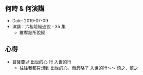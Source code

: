 ## 何時 & 何演講 
  * Date: 2019-07-09 
  * 演講：六祖壇經通說 - 35 集 
    * 維摩詰所說經

## 心得
  * 菩薩要以 出世的心 行 入世的行
    * 往往我都只想到 出世的心，而忽略了 入世的行～～ 慎之、慎之

